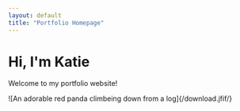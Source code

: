 ```yaml
---
layout: default
title: "Portfolio Homepage"
---
```


# Hi, I'm Katie
Welcome to my portfolio website!


![An adorable red panda climbeing down from a log]{/download.jfif/}
